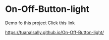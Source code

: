 # On-Off-Button-light

Demo fo this project Click this link

 https://tuanalsally.github.io/On-Off-Button-light/

